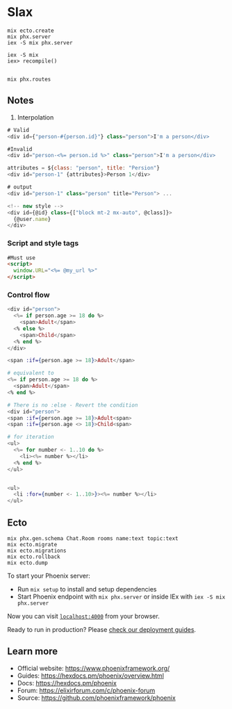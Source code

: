 # Slax

```
mix ecto.create
mix phx.server
iex -S mix phx.server

iex -S mix
iex> recompile()


mix phx.routes
```

## Notes

1. Interpolation

```js
# Valid
<div id={"person-#{person.id}"} class="person">I'm a person</div>

#Invalid
<div id="person-<%= person.id %>" class="person">I'm a person</div>

```
```js
attributes = ${class: "person", title: "Persion"}
<div id="person-1" {attributes}>Person 1</div>

# output
<div id="person-1" class="person" title="Person"> ...

```

```js
<!-- new style -->
<div id={@id} class={["block mt-2 mx-auto", @class]}>
  {@user.name}
</div>
```

### Script and style tags

```html
#Must use
<script>
  window.URL="<%= @my_url %>"
</script>
```

### Control flow

```elixir
<div id="person">
  <%= if person.age >= 18 do %>
    <span>Adult</span>
  <% else %>
    <span>Child</span>
  <% end %>
</div>

```

```elixir
<span :if={person.age >= 18}>Adult</span>

# equivalent to 
<%= if person.age >= 18 do %>
  <span>Adult</span>
<% end %>

# There is no :else - Revert the condition
<div id="person">
<span :if={person.age >= 18}>Adult<span>
<span :if={person.age <> 18}>Child<span>

```

```elixir
# for iteration
<ul>
  <%= for number <- 1..10 do %>
    <li><%= number %></li>
  <% end %>
</ul>


<ul>
  <li :for={number <- 1..10>}><%= number %></li>
</ul>
```

## Ecto

```
mix phx.gen.schema Chat.Room rooms name:text topic:text
mix ecto.migrate
mix ecto.migrations
mix ecto.rollback
mix ecto.dump
```


To start your Phoenix server:

  * Run `mix setup` to install and setup dependencies
  * Start Phoenix endpoint with `mix phx.server` or inside IEx with `iex -S mix phx.server`

Now you can visit [`localhost:4000`](http://localhost:4000) from your browser.

Ready to run in production? Please [check our deployment guides](https://hexdocs.pm/phoenix/deployment.html).

## Learn more

  * Official website: https://www.phoenixframework.org/
  * Guides: https://hexdocs.pm/phoenix/overview.html
  * Docs: https://hexdocs.pm/phoenix
  * Forum: https://elixirforum.com/c/phoenix-forum
  * Source: https://github.com/phoenixframework/phoenix
